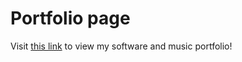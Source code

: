 # Portfolio page

Visit <a href="https://joelkoehler.github.io/">this link</a> to view my software and music portfolio!
